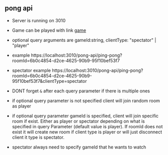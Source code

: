## pong api 
* Server is running on 3010

* Game can be played with link [game](https://localhost:3010/pong-api/ping-pong/)

* optional query arguments are gameId:string, clientType: "spectator" | "player"

* example https://localhost:3010/pong-api/ping-pong?roomId=6b0c4854-d2ce-4625-90b9-95f10bef53f7
* spectator example https://localhost:3010/pong-api/ping-pong?roomId=6b0c4854-d2ce-4625-90b9-95f10bef53f7&clientType=spectator

* DONT forget `&` after each query parameter if there is multiple ones

* if optional query parameter is not specified client will join random room as player
* if optional query parameter gameId is specified, client will join specific room if exist. Either as player or spectator depending on what is specified in query Parameter (default value is player). If roomId does not exist it will create new room if client type is player or will just disconnect client it type is spectator. 
* spectator always need to specify gameId that he wants to watch
